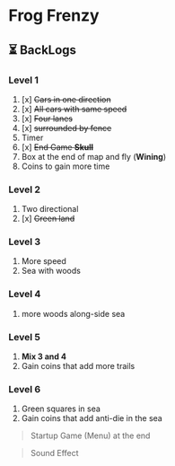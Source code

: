 # Frog Frenzy
## ⏳ BackLogs
### Level 1
1. [x] ~~Cars in one direction~~
2. [x] ~~All cars with same speed~~
3. [x] ~~Four lanes~~
4. [x] ~~surrounded by fence~~
5. Timer
6. [x] ~~End Game **Skull**~~
7. Box at the end of map and fly (**Wining**)
8. Coins to gain more time
### Level 2
1. Two directional
2. [x] ~~Green land~~
### Level 3
1. More speed
2. Sea with woods
### Level 4
1. more woods along-side sea
### Level 5
1. **Mix 3 and 4**
2.  Gain coins that add more trails
### Level 6
1. Green squares in sea
2. Gain coins that add anti-die in the sea

> Startup Game (Menu) at the end

> Sound Effect